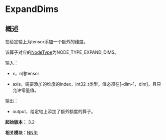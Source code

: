 # ExpandDims


## 概述

在给定轴上为tensor添加一个额外的维度。

该算子对应的[NodeType](_n_n_rt_v20.md#nodetype)为NODE_TYPE_EXPAND_DIMS。

输入：

- x，n维tensor

- axis，需要添加的维度的index，int32_t类型，值必须在[-dim-1，dim]，且只允许常量值。

输出：

- output，给定轴上添加了额外额度的算子。

**起始版本：** 3.2

**相关模块：**[NNRt](_n_n_rt_v20.md)
